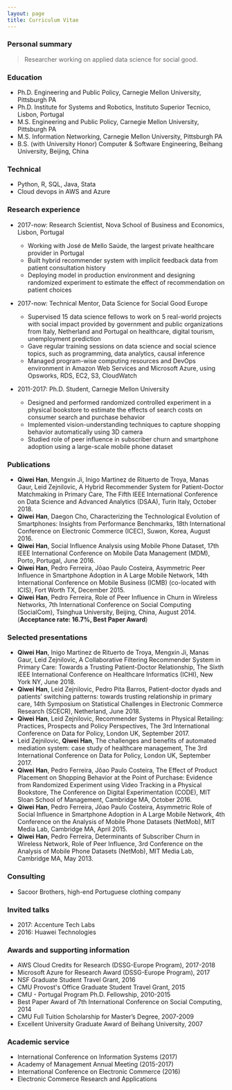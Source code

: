 ```yaml
---
layout: page
title: Curriculum Vitae
---
```


### Personal summary

> Researcher working on applied data science for social good. 

### Education 
- Ph.D. Engineering and Public Policy, Carnegie Mellon University, Pittsburgh PA
- Ph.D. Institute for Systems and Robotics, Instituto Superior Tecnico, Lisbon, Portugal
- M.S. Engineering and Public Policy, Carnegie Mellon University, Pittsburgh PA
- M.S. Information Networking, Carnegie Mellon University, Pittsburgh PA
- B.S. (with University Honor) Computer & Software Engineering, Beihang University, Beijing, China

### Technical

- Python, R, SQL, Java, Stata
- Cloud devops in AWS and Azure

### Research experience 

- 2017-now: Research Scientist, Nova School of Business and Economics, Lisbon, Portugal
    - Working with José de Mello Saúde, the largest private healthcare provider in Portugal
    - Built hybrid recommender system with implicit feedback data from patient consultation history  
    - Deploying model in production environment and designing randomized experiment to estimate the effect of recommendation on patient choices

- 2017-now: Technical Mentor, Data Science for Social Good Europe
    - Supervised 15 data science fellows to work on 5 real-world projects with social impact provided by government and public organizations from Italy, Netherland and Portugal on healthcare, digital tourism, unemployment prediction 
    - Gave regular training sessions on data science and social science topics, such as programming, data analytics, causal inference
    - Managed program-wise computing resources and DevOps environment in Amazon Web Services and Microsoft Azure, using Opsworks, RDS, EC2, S3, CloudWatch

- 2011-2017: Ph.D. Student, Carnegie Mellon University
    - Designed and performed randomized controlled experiment in a physical bookstore to estimate the effects of search costs on consumer search and purchase behavior
    - Implemented vision-understanding techniques to capture shopping behavior automatically using 3D camera
    - Studied role of peer influence in subscriber churn and smartphone adoption using a large-scale mobile phone dataset

### Publications

- **Qiwei Han**, Mengxin Ji, Inigo Martinez de Rituerto de Troya, Manas Gaur, Leid Zejnilovic, A Hybrid Recommender System for Patient-Doctor Matchmaking in Primary Care, The Fifth IEEE International Conference on Data Science and Advanced Analytics (DSAA), Turin Italy, October 2018.
- **Qiwei Han**, Daegon Cho, Characterizing the Technological Evolution of Smartphones: Insights from Performance Benchmarks, 18th International Conference on Electronic Commerce (ICEC), Suwon, Korea, August 2016. 
- **Qiwei Han**, Social Influence Analysis using Mobile Phone Dataset, 17th IEEE International Conference on Mobile Data Management (MDM), Porto, Portugal, June 2016.
- **Qiwei Han**, Pedro Ferreira, Jõao Paulo Costeira, Asymmetric Peer Influence in Smartphone Adoption in A Large Mobile Network, 14th International Conference on Mobile Business (ICMB) (co-located with ICIS), Fort Worth TX, December 2015.
- **Qiwei Han**, Pedro Ferreira, Role of Peer Influence in Churn in Wireless Networks, 7th International Conference on Social Computing (SocialCom), Tsinghua University, Beijing, China, August 2014. (**Acceptance rate: 16.7%, Best Paper Award**) 


### Selected presentations

- **Qiwei Han**, Inigo Martinez de Rituerto de Troya, Mengxin Ji, Manas Gaur, Leid Zejnilovic, A Collaborative Filtering Recommender System in Primary Care: Towards a Trusting Patient-Doctor Relationship, The Sixth IEEE International Conference on Healthcare Informatics (ICHI), New York NY, June 2018.
- **Qiwei Han**, Leid Zejnilovic, Pedro Pita Barros, Patient-doctor dyads and patients’ switching patterns: towards trusting relationship in primary care, 14th Symposium on Statistical Challenges in Electronic Commerce Research (SCECR), Netherland, June 2018.
- **Qiwei Han**, Leid Zejnilovic, Recommender Systems in Physical Retailing: Practices, Prospects and Policy Perspectives, The 3rd International Conference on Data for Policy, London UK, September 2017.
- Leid Zejnilovic, **Qiwei Han**, The challenges and benefits of automated mediation system: case study of healthcare management, The 3rd International Conference on Data for Policy, London UK, September 2017.
- **Qiwei Han**, Pedro Ferreira, Jõao Paulo Costeira, The Effect of Product Placement on Shopping Behavior at the Point of Purchase: Evidence from Randomized Experiment using Video Tracking in a Physical Bookstore, The Conference on Digital Experimentation (CODE), MIT Sloan School of Management, Cambridge MA, October 2016.
- **Qiwei Han**, Pedro Ferreira, Jõao Paulo Costeira, Asymmetric Role of Social Influence in Smartphone Adoption in A Large Mobile Network, 4th Conference on the Analysis of Mobile Phone Datasets (NetMob), MIT Media Lab, Cambridge MA, April 2015.
- **Qiwei Han**, Pedro Ferreira, Determinants of Subscriber Churn in Wireless Network, Role of Peer Influence, 3rd Conference on the Analysis of Mobile Phone Datasets (NetMob), MIT Media Lab, Cambridge MA, May 2013.

### Consulting
- Sacoor Brothers, high-end Portuguese clothing company

### Invited talks
- 2017: Accenture Tech Labs
- 2016: Huawei Technologies

### Awards and supporting information


- AWS Cloud Credits for Research (DSSG-Europe Program), 2017-2018
- Microsoft Azure for Research Award (DSSG-Europe Program), 2017
- NSF Graduate Student Travel Grant, 2016
- CMU Provost's Office Graduate Student Travel Grant, 2015
- CMU - Portugal Program Ph.D. Fellowship, 2010-2015
- Best Paper Award of 7th International Conference on Social Computing, 2014
- CMU Full Tuition Scholarship for Master’s Degree, 2007-2009
- Excellent University Graduate Award of Beihang University, 2007

### Academic service

- International Conference on Information Systems (2017)
- Academy of Management Annual Meeting (2015-2017)
- International Conference on Electronic Commerce (2016)
- Electronic Commerce Research and Applications